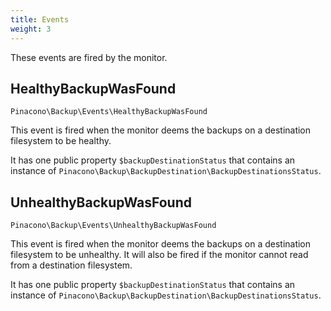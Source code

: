 ```yaml
---
title: Events
weight: 3
---
```


These events are fired by the monitor.

## HealthyBackupWasFound

`Pinacono\Backup\Events\HealthyBackupWasFound`

This event is fired when the monitor deems the backups on a destination filesystem to be healthy.

It has one public property `$backupDestinationStatus` that contains an instance of `Pinacono\Backup\BackupDestination\BackupDestinationsStatus`.

## UnhealthyBackupWasFound

`Pinacono\Backup\Events\UnhealthyBackupWasFound`

This event is fired when the monitor deems the backups on a destination filesystem to be unhealthy. It will
also be fired if the monitor cannot read from a destination filesystem.

It has one public property `$backupDestinationStatus` that contains an instance of `Pinacono\Backup\BackupDestination\BackupDestinationsStatus`.
